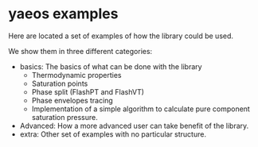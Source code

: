 # yaeos examples
Here are located a set of examples of how the library could be used.

We show them in three different categories:

- basics: The basics of what can be done with the library
    - Thermodynamic properties
    - Saturation points
    - Phase split (FlashPT and FlashVT)
    - Phase envelopes tracing
    - Implementation of a simple algorithm to calculate pure component
      saturation pressure.
- Advanced: How a more advanced user can take benefit of the library.
- extra: Other set of examples with no particular structure.